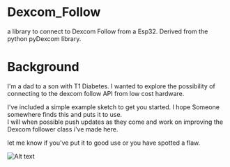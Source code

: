 # Dexcom_Follow
a library to connect to Dexcom Follow from a Esp32.  Derived from the python pyDexcom library.  

# Background
I'm a dad to a son with T1 Diabetes.  I wanted to explore the possibility of connecting to the dexcom follow API from low cost hardware.

I've included a simple example sketch to get you started.  I hope Someone somewhere finds this and puts it to use.  
I will when possible push updates as they come and work on improving the Dexcom follower class i've made here.

let me know if you've put it to good use or you have spotted a flaw.

![Alt text](dexcom_follow_esp32-jpg)
